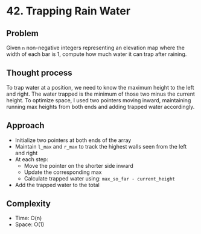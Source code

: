 # 42. Trapping Rain Water

## Problem  
Given `n` non-negative integers representing an elevation map where the width of each bar is 1, compute how much water it can trap after raining.

## Thought process  
To trap water at a position, we need to know the maximum height to the left and right. The water trapped is the minimum of those two minus the current height. To optimize space, I used two pointers moving inward, maintaining running max heights from both ends and adding trapped water accordingly.

## Approach  

- Initialize two pointers at both ends of the array
- Maintain `l_max` and `r_max` to track the highest walls seen from the left and right
- At each step:
  - Move the pointer on the shorter side inward
  - Update the corresponding max
  - Calculate trapped water using: `max_so_far - current_height`
- Add the trapped water to the total

## Complexity  
- Time: O(n)  
- Space: O(1) 